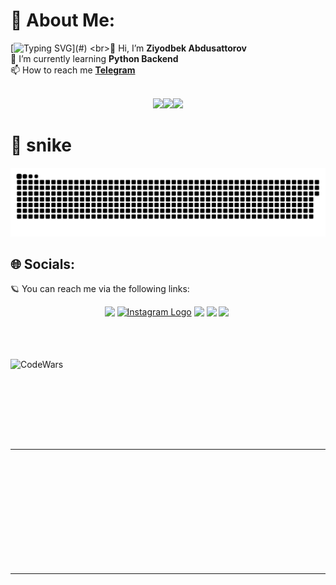 <!-- - 👋 Hi, I’m Abdusattorov Ziyodbek
- 👨‍💻I’m currently learning Python Backend
- 📫 How to reach me https://t.me/ziyodbek_0907 -->
# 💫 About Me:
[![Typing SVG](https://readme-typing-svg.herokuapp.com?size=30&center=true&vCenter=true&width=1200&height=150&lines=I'm+Python+Developer👨‍💻;)](#)
<br>👋 Hi, I’m <b>Ziyodbek  Abdusattorov</b>
<br>🌱 I’m currently learning <b>Python Backend</b>
<br>📫 How to reach me <a href="https://t.me/Ziyodbekdev"><b>Telegram</b></a> 
<br><br>
<p align="center">
<img src="https://i.giphy.com/media/LMt9638dO8dftAjtco/200.webp" width="100"><img src="https://i.giphy.com/media/KzJkzjggfGN5Py6nkT/200.webp" width="100"><img src="https://i.giphy.com/media/IdyAQJVN2kVPNUrojM/200.webp" width="100">


# 🐍 snike 

<a href=#><img src="snike.svg"></a>

## 🌐 Socials:

🪐 You can reach me via the following links:

<div style="display: flex; flex-wrap: wrap; gap: 20 px; margin: auto; width: fit-content">
   <a href="https://t.me/Ziyodbekdev">
      <img src="https://upload.wikimedia.org/wikipedia/commons/thumb/8/82/Telegram_logo.svg/640px-Telegram_logo.svg.png" width="30px" />
   </a>
   &nbsp;
   <a href="https://www.instagram.com/ziyodbek.life/" target="_blank">
    <img src="https://upload.wikimedia.org/wikipedia/commons/a/a5/Instagram_icon.png" width="30px" alt="Instagram Logo" />
   </a>
   &nbsp;
   <a href="https://www.linkedin.com/in/abdusattorov-ziyodbek-b114b6279/">
      <img src="https://upload.wikimedia.org/wikipedia/commons/thumb/c/ca/LinkedIn_logo_initials.png/640px-LinkedIn_logo_initials.png" width="30px" />
   </a>
    &nbsp;
   <a href="https://vscode.dev/">
      <img src="https://code.visualstudio.com/assets/images/code-stable.png" width="30px" />
   </a>
   &nbsp;
   <a href="https://www.codewars.com/users/Ziyodbek/">
   <img src="https://www.codewars.com/packs/assets/logo.f607a0fb.svg" width="30px"></a>
    &nbsp;
</div>
<br><br><br>

![CodeWars](https://www.codewars.com/users/Ziyodbek/badges/large)

<br><br>

<br>
<br><br>
<hr>
<p align=center>
  <div align=center>
<!--     <a href="https://github.com/denvercoder1/github-readme-streak-stats" title="Go to Source">
      <img align="left" width=390 src="https://github-readme-streak-stats.herokuapp.com/?user=ziyodbek0926&theme=react&border=61dafb&hide_border=true" alt="zumrudu-anka" />
    </a> -->
<!--      <a href="https://github.com/ziyodbek0926/issues">
      <img width=325 align="center" src="https://github-readme-stats.vercel.app/api/top-langs/?username=ziyodbek0926&hide=c%23,css,html%2b%2b,Cuda&title_color=61dafb&text_color=ffffff&icon_color=61dafb&bg_color=20232a&langs_count=8&layout=compact&border_color=61dafb&hide_border=true" />
    </a>
    <a href="https://github.com/ziyodbek0926/issues" title="Go to Source">
      <img align="right" width=390 src="https://github-readme-stats.vercel.app/api?username=ziyodbek0926&show_icons=true&theme=react&border_color=61dafb&hide_border=true" />
    </a>
  </div> -->
  <br><br><br><br><br><br><br><br><br>
  <div align=center>
    
  </div>
  <br>
  <!-- <img src="https://activity-graph.herokuapp.com/graph?username=ziyodbek0926&theme=react-dark&bg_color=20232a&hide_border=true" width="100%"/>
</p> -->

<hr>
